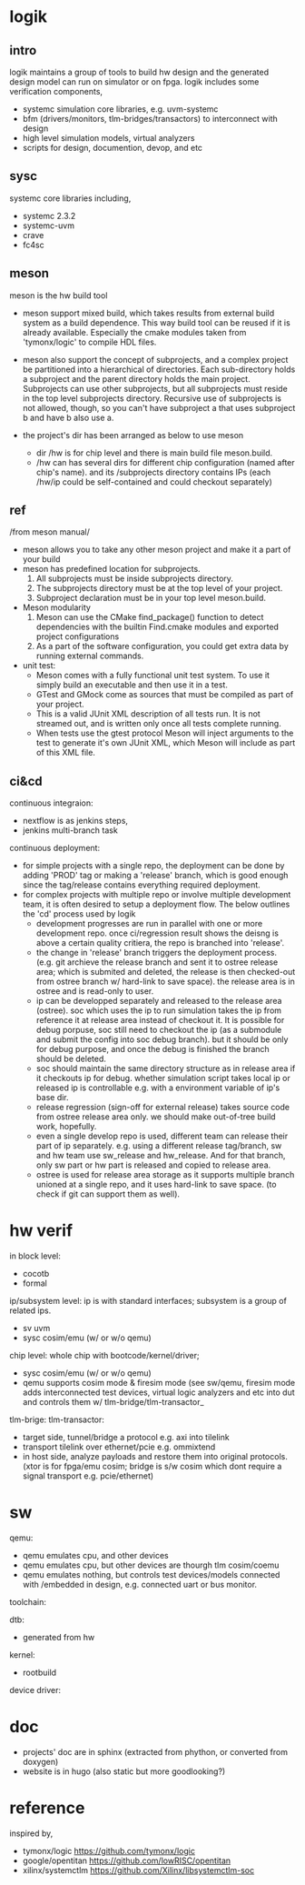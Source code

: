 # logik
## intro
logik maintains a group of tools to build hw design and the generated design model can run on simulator or on fpga.
logik includes some verification components,
- systemc simulation core libraries, e.g. uvm-systemc
- bfm (drivers/monitors, tlm-bridges/transactors) to interconnect with design
- high level simulation models, virtual analyzers
- scripts for design, documention, devop, and etc

## sysc
systemc core libraries including, 
- systemc 2.3.2
- systemc-uvm
- crave
- fc4sc

## meson
meson is the hw build tool
- meson support mixed build, which takes results from external build system as a build dependence. This way build tool can be reused if it is already available. Especially the cmake modules taken from 'tymonx/logic' to compile HDL files. 
- meson also support the concept of subprojects, and a complex project be partitioned into a hierarchical of directories. Each sub-directory holds a subproject and the parent directory holds the main project. Subprojects can use other subprojects, but all subprojects must reside in the top level subprojects directory. Recursive use of subprojects is not allowed, though, so you can't have subproject a that uses subproject b and have b also use a.

- the project's dir has been arranged as below to use meson
  - dir /hw is for chip level and there is main build file meson.build. 
  - /hw can has several dirs for different chip configuration (named after chip's name). and its /subprojects directory contains IPs (each /hw/ip could be self-contained and could checkout separately)

## ref
/from meson manual/
- meson allows you to take any other meson project and make it a part of your build
- meson has predefined location for subprojects.
  1. All subprojects must be inside subprojects directory. 
  2. The subprojects directory must be at the top level of your project. 
  3. Subproject declaration must be in your top level meson.build.
- Meson modularity
  1. Meson can use the CMake find_package() function to detect dependencies with the builtin Find<NAME>.cmake modules and exported project configurations
  2. As a part of the software configuration, you could get extra data by running external commands.
- unit test:
  - Meson comes with a fully functional unit test system. To use it simply build an executable and then use it in a test.
  - GTest and GMock come as sources that must be compiled as part of your project.
  - This is a valid JUnit XML description of all tests run. It is not streamed out, and is written only once all tests complete running.
  - When tests use the gtest protocol Meson will inject arguments to the test to generate it's own JUnit XML, which Meson will include as part of this XML file.

## ci&cd
continuous integraion:
- nextflow is as jenkins steps,
- jenkins multi-branch task 

continuous deployment:
- for simple projects with a single repo, the deployment can be done by adding 'PROD' tag or making a 'release' branch, which is good enough since the tag/release contains everything required deployment. 
- for complex projects with multiple repo or involve multiple development team, it is often desired to setup a deployment flow. The below outlines the 'cd' process used by logik
  - development progresses are run in parallel with one or more development repo. once ci/regression result shows the deisng is above a certain quality critiera, the repo is branched into 'release'.
  - the change in 'release' branch triggers the deployment process. (e.g. git archieve the release branch and sent it to ostree release area; which is submited and deleted, the release is then checked-out from ostree branch w/ hard-link to save space). the release area is in ostree and is read-only to user.
  - ip can be developped separately and released to the release area (ostree). soc which uses the ip to run simulation takes the ip from reference it at release area instead of checkout it. It is possible for debug porpuse, soc still need to checkout the ip (as a submodule and submit the config into soc debug branch). but it should be only for debug purpose, and once the debug is finished the branch should be deleted. 
  - soc should maintain the same directory structure as in release area if it checkouts ip for debug. whether simulation script takes local ip or released ip is controllable e.g. with a environment variable of ip's base dir.
  - release regression (sign-off for external release) takes source code from ostree release area only. we should make out-of-tree build work, hopefully. 
  - even a single develop repo is used, different team can release their part of ip separately. e.g. using a different release tag/branch, sw and hw team use sw_release and hw_release. And for that branch, only sw part or hw part is released and copied to release area. 
  - ostree is used for release area storage as it supports multiple branch unioned at a single repo, and it uses hard-link to save space. (to check if git can support them as well).

# hw verif

in block level:
- cocotb
- formal

ip/subsystem level: ip is with standard interfaces; subsystem is a group of related ips. 
- sv uvm
- sysc cosim/emu (w/ or w/o qemu)

chip level: whole chip with bootcode/kernel/driver; 
- sysc cosim/emu (w/ or w/o qemu)
- qemu supports cosim mode & firesim mode (see sw/qemu, firesim mode adds interconnected test devices, virtual logic analyzers and etc into dut and controls them w/ tlm-bridge/tlm-transactor_

tlm-brige:
tlm-transactor:
- target side, tunnel/bridge a protocol e.g. axi into tilelink
- transport tilelink over ethernet/pcie e.g. ommixtend
- in host side, analyze payloads and restore them into original protocols. 
(xtor is for fpga/emu cosim; bridge is s/w cosim which dont require a signal transport e.g. pcie/ethernet)

# sw

qemu:
- qemu emulates cpu, and other devices 
- qemu emulates cpu, but other devices are thourgh tlm cosim/coemu
- qemu emulates nothing, but controls test devices/models connected with /embedded in design, e.g. connected uart or bus monitor.

toolchain:

dtb:
- generated from hw

kernel:
- rootbuild

device driver:

# doc
- projects' doc are in sphinx (extracted from phython, or converted from doxygen)
- website is in hugo (also static but more goodlooking?)

# reference
inspired by,
- tymonx/logic https://github.com/tymonx/logic
- google/opentitan https://github.com/lowRISC/opentitan
- xilinx/systemctlm https://github.com/Xilinx/libsystemctlm-soc

